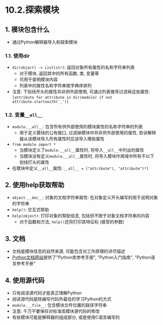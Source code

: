 # 10.2.探索模块

## 1. 模块包含什么

- 通过Python解释器导入和探索模块

### 1.1. 使用dir

- `dir(object) -> List[str]`: 返回对象所有属性的名称字符串列表
    - 对于模块, 返回其中的所有函数, 类, 变量等
    - 可用于查明模块内容
    - 列表中的属性名称字符串按字典序排列
- 注意: 下划线开头的属性并非供外部使用, 可通过列表推导过滤掉这些属性: `[attribute for attribute in dir(module) if not attribute.startswith('_')]`

### 1.2. 变量`__all__`

- `module.__all__`: 包含所有供外部使用的模块属性的名称字符串的列表
    - 用于定义模块的公有接口, 过滤掉模块中并非供外部使用的属性, 告诉解释器从该模块导入所有属性时应该导入哪些属性
- `from module import *`
    - 当模块定义了`module.__all__`属性时, 将导入`__all__`中列出的属性
    - 当模块没有定义`module.__all__`属性时, 将导入模块作用域中所有不以下划线打头的属性
- 在模块中定义`__all__`属性: `__all__ = ["attribute"(, "attribute")*]`

## 2. 使用help获取帮助

- `object.__doc__`: 对象的文档字符串属性: 在对象定义开头编写的用于说明对象的字符串
- `help()`: 交互式帮助
- `help(object)`: 打印对象的帮助信息, 包括但不限于对象文档字符串的内容
    - 对于函数和方法, `help()`还将打印其特征标 (接受的参数)

## 3. 文档

- 文档是模块信息的自然来源, 可能包含对工作原理的详尽描述
- [Python文档网站](https://docs.python.org)提供了"Python库参考手册", "Python入门指南", "Python语言参考手册"

## 4. 使用源代码

- 只有阅读源代码才能真正理解Python
- 阅读源代码是除编写代码外最佳的学习Python的方式
- `module.__file__`: 包含模块文件位置的路径字符串
- 注意: 千万不要保存对标准库模块源代码的修改
- 有些模块可能是解释器的组成部分, 或是使用C语言编写的
